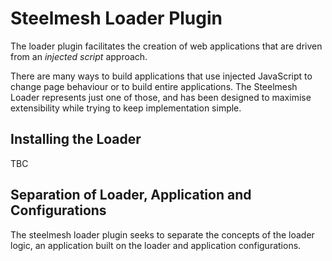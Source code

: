 # Steelmesh Loader Plugin

The loader plugin facilitates the creation of web applications that are driven from an _injected script_ approach.  

There are many ways to build applications that use injected JavaScript to change page behaviour or to build entire applications.  The Steelmesh Loader represents just one of those, and has been designed to maximise extensibility while trying to keep implementation simple.

## Installing the Loader

TBC 

## Separation of Loader, Application and Configurations

The steelmesh loader plugin seeks to separate the concepts of the loader logic, an application built on the loader and application configurations.

